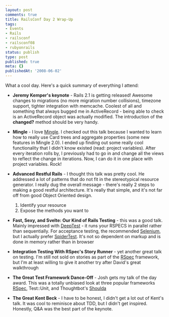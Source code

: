 ```yaml
---
layout: post
comments: true
title: RailsConf Day 2 Wrap-Up
tags:
- Events
- Rails
- railsconf
- railsconf08
- rubyonrails
status: publish
type: post
published: true
meta: {}
publishedAt: '2008-06-02'
---
```


What a cool day. Here's a quick summary of everything I attend:

* **Jeremy Kemper's keynote** - Rails 2.1 is getting released! Awesome changes to migrations (no more migration number collisions), timezone support, tighter integration with memcache. Coolest of all and something that always bugged me in ActiveRecord - being able to check is an ActiveRecord object was actually modified. The introduction of the **changed?** method should be very handy.
* **Mingle** - I love [Mingle](https://studios.thoughtworks.com/mingle-project-intelligence). I checked out this talk because I wanted to learn how to really use Card trees and aggregate properties (some new features in Mingle 2.0). I ended up finding out some really cool functionality that I didn't know existed (read: project variables). After every iteration rolls by, I previously had to go in and change all the views to reflect the change in iterations. Now, I can do it in one place with project variables. Rock!
* **Advanced Restful Rails** - I thought this talk was pretty cool. He addressed a lot of patterns that do not fit in the stereotypical resource generator. I really dug the overall message - there's really 2 steps to making a good restful architecture. It's really that simple, and it's not far off from good Object Oriented design.

  1. Identify your resource
  1. Expose the methods you want to

* **Fast, Sexy, and Svelte: Our Kind of Rails Testing** - this was a good talk. Mainly impressed with [DeepTest](https://github.com/qxjit/deep-test/tree/master) - it runs your RSPECS in parallel rather than sequentially. For acceptance testing, the recommended [Selenium](https://selenium.openqa.org/), but I actually prefer [SpiderTest](https://caboose.org/articles/2007/2/21/the-fabulous-spider-fuzz-plugin). It's not so dependent on markup and is done in memory rather than in browser
* **Integration Testing With RSpec's Story Runner** - yet another great talk on testing. I'm still not sold on stories as part of the [RSpec](https://rspec.info/) framework, but I'm at least willing to give it another try after David's great walkthrough
* **The Great Test Framework Dance-Off** - Josh gets my talk of the day award. This was a totally unbiased look at three popular frameworks [RSpec](https://rspec.info/), Test::Unit, and Thoughtbot's [Shoulda](https://www.thoughtbot.com/projects/shoulda)
* **The Great Kent Beck** - I have to be honest, I didn't get a lot out of Kent's talk. It was cool to reminisce about TDD, but I didn't get inspired. Honestly, Q&amp;A was the best part of the keynote.
